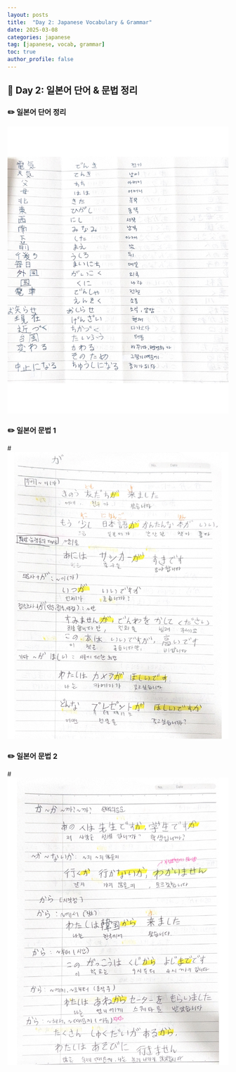 ```yaml
---
layout: posts
title:  "Day 2: Japanese Vocabulary & Grammar"
date: 2025-03-08
categories: japanese
tag: [japanese, vocab, grammar]
toc: true
author_profile: false
---
```


## 📌 Day 2: 일본어 단어 & 문법 정리

### ✏️ 일본어 단어 정리
![일본어 단어](/assets/images/word2.jpg)

### ✏️ 일본어 문법 1
#![일본어 문법1](/assets/images/grammer2.jpg)

### ✏️ 일본어 문법 2
#![일본어 문법2](/assets/images/grammer2.1.jpg)



